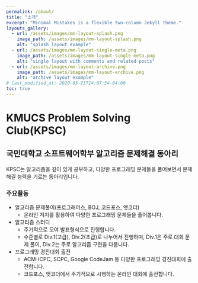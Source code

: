 ```yaml
---
permalink: /about/
title: "소개"
excerpt: "Minimal Mistakes is a flexible two-column Jekyll theme."
layouts_gallery:
  - url: /assets/images/mm-layout-splash.png
    image_path: /assets/images/mm-layout-splash.png
    alt: "splash layout example"
  - url: /assets/images/mm-layout-single-meta.png
    image_path: /assets/images/mm-layout-single-meta.png
    alt: "single layout with comments and related posts"
  - url: /assets/images/mm-layout-archive.png
    image_path: /assets/images/mm-layout-archive.png
    alt: "archive layout example"
# last_modified_at: 2020-03-23T14:07:54-04:00
toc: true
---
```


# KMUCS Problem Solving Club(KPSC)
## 국민대학교 소프트웨어학부 알고리즘 문제해결 동아리
KPSC는 알고리즘을 깊이 있게 공부하고, 다양한 프로그래밍 문제들을 풀어보면서 문제 해결 능력을 기르는 동아리입니다.

### 주요활동
* 알고리즘 문제풀이(프로그래머스, BOJ, 코드포스, 앳코더)
    * 온라인 저지를 활용하여 다양한 프로그래밍 문제들을 풀어봅니다.
* 알고리즘 스터디
    * 주기적으로 모여 발표형식으로 진행합니다.
    * 수준별로 Div.1(고급), Div.2(초급)로 나누어서 진행하며, Div.1은 주로 대회 문제 풀이, Div.2는 주로 알고리즘 구현을 다룹니다.
* 프로그래밍 경진대회 출전
    * ACM-ICPC, SCPC, Google CodeJam 등 다양한 프로그래밍 경진대회에 출전합니다.
    * 코드포스, 앳코더에서 주기적으로 시행하는 온라인 대회에 출전합니다.